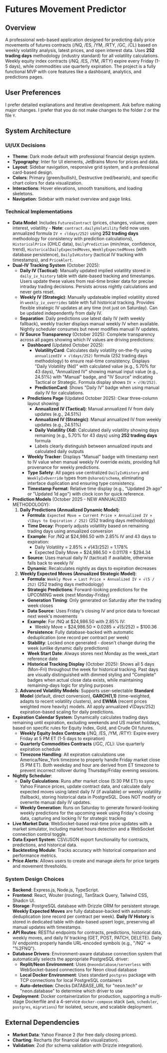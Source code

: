 # Futures Movement Predictor

## Overview
A professional web-based application designed for predicting daily price movements of futures contracts (/NQ, /ES, /YM, /RTY, /GC, /CL) based on weekly volatility analysis, latest prices, and open interest data. Uses **252 trading days** methodology (industry standard) for all volatility calculations. Weekly equity index contracts (/NQ, /ES, /YM, /RTY) expire every Friday (1-5 days), while commodities use quarterly expiration. The project is a fully functional MVP with core features like a dashboard, analytics, and predictions pages.

## User Preferences
I prefer detailed explanations and iterative development. Ask before making major changes. I prefer that you do not make changes to the folder `Z` or the file `Y`.

## System Architecture

### UI/UX Decisions
-   **Theme**: Dark mode default with professional financial design system.
-   **Typography**: Inter for UI elements, JetBrains Mono for prices and data.
-   **Layout**: Sidebar navigation, responsive grid system, and a professional card-based design.
-   **Colors**: Primary (green/bullish), Destructive (red/bearish), and specific chart colors for data visualization.
-   **Interactions**: Hover elevations, smooth transitions, and loading skeletons.
-   **Navigation**: Sidebar with market overview and page links.

### Technical Implementations
-   **Data Model**: Includes `FuturesContract` (prices, changes, volume, open interest, volatility - **Note**: `contract.dailyVolatility` field now uses annualized formula `IV × √(days/252)` using **252 trading days** methodology for consistency with prediction calculations), `HistoricalPrice` (OHLC data), `DailyPrediction` (min/max, confidence, trend), `HistoricalDailyExpectedMoves`, `WeeklyExpectedMoves` (with database persistence), `DailyIvHistory` (tactical IV tracking with timestamps), and `PriceAlert`.
-   **Dual-IV Tracking System** (October 2025):
    - **Daily IV (Tactical)**: Manually updated implied volatility stored in `daily_iv_history` table with date-based tracking and timestamps. Users update these values from real-time broker data for precise intraday trading decisions. Persists across nightly calculations and never gets reset.
    - **Weekly IV (Strategic)**: Manually updateable implied volatility stored in `weekly_iv_overrides` table with full historical tracking. Provides flexible strategic IV updates at any time (not just on Saturday). Can be updated independently from daily IV.
    - **Separation**: Daily predictions use latest daily IV (with weekly fallback), weekly tracker displays manual weekly IV when available. Nightly scheduler consumes but never modifies manual IV updates.
    - **IV Source Transparency** (October 2025): Complete transparency across all pages showing which IV values are driving predictions:
      - **Dashboard** (Updated October 2025): 
        - **VolatilityCard**: Calculates daily volatility on-the-fly using `annualizedIV × √(days/252)` formula (252 trading days methodology) to ensure real-time consistency. Displays "Daily Volatility (Nd)" with calculated value (e.g., 5.70% for 43 days), "Annualized IV" showing manual input value (e.g., 24.51%) with "Manual" badge, and "IV Source" indicating Tactical or Strategic. Formula display shows `IV × √(N/252)`.
        - **PredictionCard**: Shows "Daily IV" badge when using manual daily IV for calculations.
      - **Predictions Page** (Updated October 2025): Clear three-column layout showing:
        - **Annualized IV (Tactical)**: Manual annualized IV from daily updates (e.g., 24.51%)
        - **Annualized IV (Strategic)**: Manual annualized IV from weekly updates (e.g., 24.51%)
        - **Daily Volatility (Xd)**: Calculated daily volatility showing days remaining (e.g., 5.70% for 43 days) using **252 trading days** formula
        - Labels clearly distinguish between annualized inputs and calculated daily outputs
      - **Weekly Tracker**: Displays "Manual" badge with timestamp next to IV value when manual weekly IV override exists, providing full provenance for weekly predictions.
      - **Type Safety**: All pages use centralized `DailyIvHistory` and `WeeklyIvOverride` types from `@shared/schema`, eliminating interface duplication and ensuring type consistency.
      - **Timestamp Format**: Relative time display (e.g., "Updated 2h ago" or "Updated 1d ago") with clock icon for quick reference.
-   **Prediction Models** (October 2025 - NEW ANNUALIZED METHODOLOGY):
    1.  **Daily Predictions (Annualized Dynamic Model)**: 
        - **Formula**: `Expected Move = Current Price × Annualized IV × √(Days to Expiration / 252)` (252 trading days methodology)
        - **Time Decay**: Properly adjusts volatility based on remaining trading days using annualized conversion
        - **Example**: For /NQ at $24,986.50 with 2.85% IV and 43 days to expiration:
          - Daily Volatility = 2.85% × √(43/252) = 1.178%
          - Expected Daily Move = $24,986.50 × 0.01178 = $294.34
        - **Source**: Uses manual daily IV (tactical) if available, otherwise falls back to weekly IV
        - **Dynamic**: Recalculates nightly as days to expiration decreases
    2.  **Weekly Expected Moves (Annualized Strategic Model)**: 
        - **Formula**: `Weekly Move = Last Price × Annualized IV × √(5 / 252)` (252 trading days methodology)
        - **Strategic Predictions**: Forward-looking predictions for the UPCOMING week (next Monday-Friday)
        - **Generation Timing**: Only generated on Saturday after the trading week closes
        - **Data Source**: Uses Friday's closing IV and price data to forecast next week's movements
        - **Example**: For /NQ at $24,986.50 with 2.85% IV:
          - Weekly Move = $24,986.50 × 0.0285 × √(5/252) = $100.36
        - **Persistence**: Fully database-backed with automatic deduplication (one record per contract per week)
        - **Stability**: Locked once generated - doesn't change during the week (unlike dynamic daily predictions)
        - **Week Start Date**: Always stores next Monday as the week_start reference date
        - **Historical Tracking Display** (October 2025): Shows all 5 days (Mon-Fri) throughout the week for historical tracking. Past days are visually distinguished with dimmed styling and "Complete" badges when actual close data exists, while maintaining remaining-days logic for styling purposes
    3.  **Advanced Volatility Models**: Supports user-selectable **Standard Model** (default, direct conversion), **GARCH(1,1)** (time-weighted, adapts to recent volatility clusters), and **EWMA** (recent prices weighted more heavily) models. All apply annualized √(Days/252) expiration-based scaling for daily predictions.
-   **Expiration Calendar System**: Dynamically calculates trading days remaining until expiration, excluding weekends and US market holidays, based on specific rules for Equity Index, Gold, and Crude Oil futures.
    - **Weekly Equity Index Contracts** (/NQ, /ES, /YM, /RTY): Expire every Friday at 5 PM ET (1-5 days to expiration)
    - **Quarterly Commodities Contracts** (/GC, /CL): Use quarterly expiration schedule
    - **Timezone Handling**: All expiration calculations use America/New_York timezone to properly handle Friday market close (5 PM ET). Both weekday and hour are derived from ET timezone to prevent incorrect rollover during Thursday/Friday evening sessions.
-   **Nightly Scheduler**: 
    - **Daily Calculations**: Runs after market close (5:30 PM ET) to sync Yahoo Finance prices, update contract data, and calculate daily expected moves using latest daily IV (if available) or weekly volatility (fallback), storing historical data in PostgreSQL. Does NOT modify or overwrite manual daily IV updates.
    - **Weekly Generation**: Runs on Saturday to generate forward-looking weekly predictions for the upcoming week using Friday's closing data, capturing and locking IV for strategic tracking
-   **Live Market Data**: WebSocket-based real-time price updates with a market simulator, including market hours detection and a WebSocket connection control toggle.
-   **Data Export System**: CSV/JSON export functionality for contracts, predictions, and historical data.
-   **Backtesting Module**: Tracks accuracy with historical comparison and performance metrics.
-   **Price Alerts**: Allows users to create and manage alerts for price targets and movement thresholds.

### System Design Choices
-   **Backend**: Express.js, Node.js, TypeScript.
-   **Frontend**: React, Wouter (routing), TanStack Query, Tailwind CSS, Shadcn UI.
-   **Storage**: PostgreSQL database with Drizzle ORM for persistent storage. **Weekly Expected Moves** are fully database-backed with automatic deduplication (one record per contract per week). **Daily IV History** is stored in dedicated table with date-based upsert logic, preserving all manual updates with timestamps.
-   **API Routes**: RESTful endpoints for contracts, predictions, historical data, weekly moves, and daily IV tracking (GET, POST, PATCH, DELETE). Daily IV endpoints properly handle URL-encoded symbols (e.g., "/NQ" → "%2FNQ").
-   **Database Drivers**: Environment-aware database connection system that automatically selects the appropriate PostgreSQL driver:
    -   **Replit/Neon Environment**: Uses `@neondatabase/serverless` with WebSocket-based connections for Neon cloud database
    -   **Local Docker Environment**: Uses standard `postgres` package with TCP connections for local PostgreSQL containers
    -   **Auto-detection**: Checks DATABASE_URL for "neon.tech" or "neon.database" to determine which driver to use
-   **Deployment**: Docker containerization for production, supporting a multi-stage Dockerfile and a 4-service `docker-compose` stack (`web`, `scheduler`, `postgres`, `migrations`) for isolated, secure, and scalable deployment.

## External Dependencies
-   **Market Data**: Yahoo Finance 2 (for free daily closing prices).
-   **Charting**: Recharts (for financial data visualization).
-   **Validation**: Zod (for schema validation with Drizzle integration).